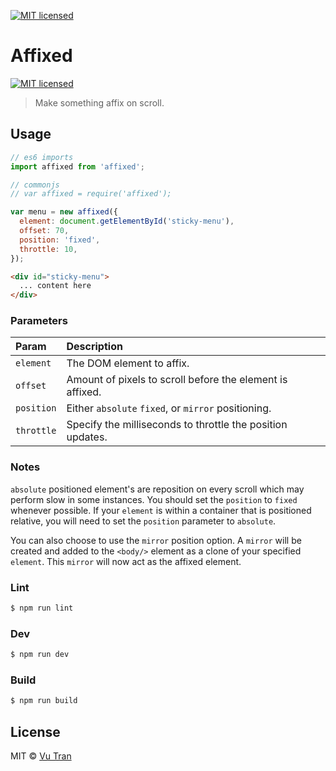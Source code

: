 [![MIT licensed](https://img.shields.io/badge/license-MIT-blue.svg)](LICENSE)

# Affixed

[![MIT licensed](https://img.shields.io/badge/license-MIT-blue.svg)](LICENSE)

> Make something affix on scroll.

## Usage

```js
// es6 imports
import affixed from 'affixed';

// commonjs
// var affixed = require('affixed');

var menu = new affixed({
  element: document.getElementById('sticky-menu'),
  offset: 70,
  position: 'fixed',
  throttle: 10,
});
```

```html
<div id="sticky-menu">
  ... content here
</div>
```


### Parameters

| Param | Description |
| :--- | :--- |
| `element` | The DOM element to affix. |
| `offset` | Amount of pixels to scroll before the element is affixed. |
| `position` | Either `absolute` `fixed`, or `mirror` positioning. |
| `throttle` | Specify the milliseconds to throttle the position updates. |

### Notes

`absolute` positioned element's are reposition on every scroll which may perform slow in some instances. You should set the `position` to `fixed` whenever possible. If your `element` is within a container that is positioned relative, you will need to set the `position` parameter to `absolute`.

You can also choose to use the `mirror` position option. A `mirror` will be created and added to the `<body/>` element as a clone of your specified `element`. This `mirror` will now act as the affixed element.

### Lint

```bash
$ npm run lint
```

### Dev

```bash
$ npm run dev
```

### Build

```bash
$ npm run build
```

## License

MIT © [Vu Tran](https://github.com/vutran/)
